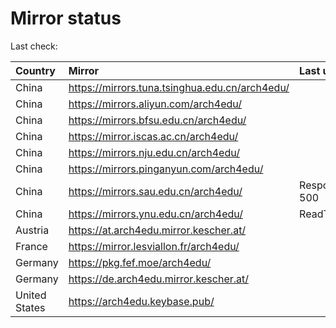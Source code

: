 <script src="./time.js"></script>
# Mirror status
Last check: <script type="text/javascript">localize(1669328408.4588947);</script>

|Country|Mirror|Last update|
|:------|:-----|:----------|
|China|https://mirrors.tuna.tsinghua.edu.cn/arch4edu/|<script type="text/javascript">localize(1669315023);</script>|
|China|https://mirrors.aliyun.com/arch4edu/|<script type="text/javascript">localize(1669271735);</script>|
|China|https://mirrors.bfsu.edu.cn/arch4edu/|<script type="text/javascript">localize(1669315023);</script>|
|China|https://mirror.iscas.ac.cn/arch4edu/|<script type="text/javascript">localize(1669315023);</script>|
|China|https://mirrors.nju.edu.cn/arch4edu/|<script type="text/javascript">localize(1669271735);</script>|
|China|https://mirrors.pinganyun.com/arch4edu/|<script type="text/javascript">localize(1669228597);</script>|
|China|https://mirrors.sau.edu.cn/arch4edu/|Response 500|
|China|https://mirrors.ynu.edu.cn/arch4edu/|ReadTimeout|
|Austria|https://at.arch4edu.mirror.kescher.at/|<script type="text/javascript">localize(1669315023);</script>|
|France|https://mirror.lesviallon.fr/arch4edu/|<script type="text/javascript">localize(1669271735);</script>|
|Germany|https://pkg.fef.moe/arch4edu/|<script type="text/javascript">localize(1669315023);</script>|
|Germany|https://de.arch4edu.mirror.kescher.at/|<script type="text/javascript">localize(1669315023);</script>|
|United States|https://arch4edu.keybase.pub/|<script type="text/javascript">localize(1669271735);</script>|

<script src="./tablefilter/tablefilter.js"></script>
<script src="./table.js"></script>